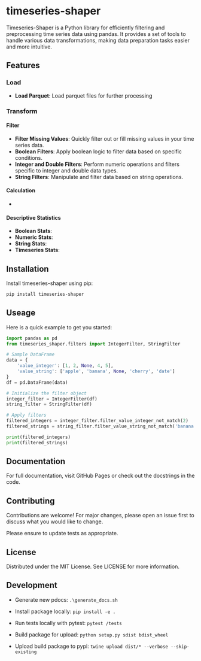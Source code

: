 # timeseries-shaper

Timeseries-Shaper is a Python library for efficiently filtering and preprocessing time series data using pandas. It provides a set of tools to handle various data transformations, making data preparation tasks easier and more intuitive.

## Features

### Load 

- **Load Parquet**: Load parquet files for further processing


### Transform



#### Filter

- **Filter Missing Values**: Quickly filter out or fill missing values in your time series data.
- **Boolean Filters**: Apply boolean logic to filter data based on specific conditions.
- **Integer and Double Filters**: Perform numeric operations and filters specific to integer and double data types.
- **String Filters**: Manipulate and filter data based on string operations.


#### Calculation 

- 


#### Descriptive Statistics

- **Boolean Stats**: 
- **Numeric Stats**: 
- **String Stats**: 
- **Timeseries Stats**: 


## Installation

Install timeseries-shaper using pip:

```bash
pip install timeseries-shaper
```

## Useage

Here is a quick example to get you started:

```python
import pandas as pd
from timeseries_shaper.filters import IntegerFilter, StringFilter

# Sample DataFrame
data = {
    'value_integer': [1, 2, None, 4, 5],
    'value_string': ['apple', 'banana', None, 'cherry', 'date']
}
df = pd.DataFrame(data)

# Initialize the filter object
integer_filter = IntegerFilter(df)
string_filter = StringFilter(df)

# Apply filters
filtered_integers = integer_filter.filter_value_integer_not_match(2)
filtered_strings = string_filter.filter_value_string_not_match('banana')

print(filtered_integers)
print(filtered_strings)
```

## Documentation

For full documentation, visit GitHub Pages or check out the docstrings in the code.

## Contributing

Contributions are welcome! For major changes, please open an issue first to discuss what you would like to change.

Please ensure to update tests as appropriate.

## License

Distributed under the MIT License. See LICENSE for more information.


## Development 

- Generate new pdocs: `.\generate_docs.sh`
- Install package locally: `pip install -e .`
- Run tests locally with pytest: `pytest /tests`

- Build package for upload: `python setup.py sdist bdist_wheel`
- Upload build package to pypi: `twine upload dist/* --verbose --skip-existing`